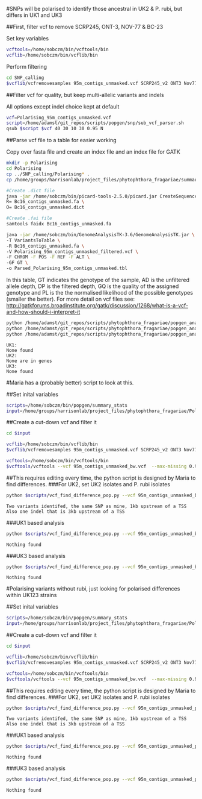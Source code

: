 #SNPs will be polarised to identify those ancestral in UK2 & P. rubi, but differs in UK1 and UK3

##First, filter vcf to remove SCRP245, ONT-3, NOV-77 & BC-23

Set key variables

```bash
vcftools=/home/sobczm/bin/vcftools/bin
vcflib=/home/sobczm/bin/vcflib/bin
```

Perform filtering

```bash
cd SNP_calling
$vcflib/vcfremovesamples 95m_contigs_unmasked.vcf SCRP245_v2 ONT3 Nov77 Bc23 > Polarising_95m_contigs_unmasked.vcf
```

##Filter vcf for quality, but keep multi-allelic variants and indels

All options except indel choice kept at default

```bash
vcf=Polarising_95m_contigs_unmasked.vcf
script=/home/adamst/git_repos/scripts/popgen/snp/sub_vcf_parser.sh
qsub $script $vcf 40 30 10 30 0.95 N
```

##Parse vcf file to a table for easier working

Copy over fasta file and create an index file and an index file for GATK

```bash
mkdir -p Polarising
cd Polarising
cp ../SNP_calling/Polarising* .
cp /home/groups/harrisonlab/project_files/phytophthora_fragariae/summary_stats/95m_contigs_unmasked.fa Bc16_contigs_unmasked.fa

#Create .dict file
java -jar /home/sobczm/bin/picard-tools-2.5.0/picard.jar CreateSequenceDictionary \
R= Bc16_contigs_unmasked.fa \
O= Bc16_contigs_unmasked.dict

#Create .fai file
samtools faidx Bc16_contigs_unmasked.fa
```

```bash
java -jar /home/sobczm/bin/GenomeAnalysisTK-3.6/GenomeAnalysisTK.jar \
-T VariantsToTable \
-R Bc16_contigs_unmasked.fa \
-V Polarising_95m_contigs_unmasked_filtered.vcf \
-F CHROM -F POS -F REF -F ALT \
-GF GT \
-o Parsed_Polarising_95m_contigs_unmasked.tbl
```

In this table, GT indicates the genotype of the sample, AD is the unfiltered allele depth, DP is the filtered depth, GQ is the quality of the assigned genotype and PL is the the normalised likelihood of the possible genotypes (smaller the better). For more detail on vcf files see: http://gatkforums.broadinstitute.org/gatk/discussion/1268/what-is-a-vcf-and-how-should-i-interpret-it

```bash
python /home/adamst/git_repos/scripts/phytophthora_fragariae/popgen_analysis/UK1_polarisation.py
python /home/adamst/git_repos/scripts/phytophthora_fragariae/popgen_analysis/UK2_polarisation.py
python /home/adamst/git_repos/scripts/phytophthora_fragariae/popgen_analysis/UK3_polarisation.py
```

```
UK1:
None found
UK2:
None are in genes
UK3:
None found
```

#Maria has a (probably better) script to look at this.

##Set inital variables

```bash
scripts=/home/sobczm/bin/popgen/summary_stats
input=/home/groups/harrisonlab/project_files/phytophthora_fragariae/Polarising
```

##Create a cut-down vcf and filter it

```bash
cd $input

vcflib=/home/sobczm/bin/vcflib/bin
$vcflib/vcfremovesamples 95m_contigs_unmasked.vcf SCRP245_v2 ONT3 Nov77 Bc23 > 95m_contigs_unmasked_bw.vcf

vcftools=/home/sobczm/bin/vcftools/bin
$vcftools/vcftools --vcf 95m_contigs_unmasked_bw.vcf  --max-missing 0.95 --recode --out 95m_contigs_unmasked_bw_filtered
```

##This requires editing every time, the python script is designed by Maria to find differences.
###For UK2, set UK2 isolates and P. rubi isolates

```bash
python $scripts/vcf_find_difference_pop.py --vcf 95m_contigs_unmasked_bw_filtered.recode.vcf --out 95m_contigs_unmasked_bw_filtered_fixed.vcf --ply 2 --pop1 Bc16,,A4,,SCRP249,,SCRP324,,SCRP333 --pop2 Nov5,,Bc1,,Nov9,,Nov27,,Nov71 --thr 0.95
```

```
Two variants identifed, the same SNP as mine, 1kb upstream of a TSS
Also one indel that is 3kb upstream of a TSS
```

###UK1 based analysis

```bash
python $scripts/vcf_find_difference_pop.py --vcf 95m_contigs_unmasked_bw_filtered.recode.vcf --out 95m_contigs_unmasked_bw_filtered_fixed_UK1.vcf --ply 2 --pop1 Bc1,,Nov5,,SCRP249,,SCRP324,,SCRP333 --pop2 A4,,Bc16,,Nov9,,Nov27,,Nov71 --thr 0.95
```

```
Nothing found
```

###UK3 based analysis

```bash
python $scripts/vcf_find_difference_pop.py --vcf 95m_contigs_unmasked_bw_filtered.recode.vcf --out 95m_contigs_unmasked_bw_filtered_fixed_UK3.vcf --ply 2 --pop1 Nov9,,Nov27,,Nov71,,SCRP249,,SCRP324,,SCRP333 --pop2 A4,,Bc16,,Nov5,,Bc11 --thr 0.95
```

```
Nothing found
```

#Polarising variants without rubi, just looking for polarised differences within UK123 strains

##Set inital variables

```bash
scripts=/home/sobczm/bin/popgen/summary_stats
input=/home/groups/harrisonlab/project_files/phytophthora_fragariae/Polarising
```

##Create a cut-down vcf and filter it

```bash
cd $input

vcflib=/home/sobczm/bin/vcflib/bin
$vcflib/vcfremovesamples 95m_contigs_unmasked.vcf SCRP245_v2 ONT3 Nov77 Bc23 SCRP249 SCRP324 SCRP333 > 95m_contigs_unmasked_pol.vcf

vcftools=/home/sobczm/bin/vcftools/bin
$vcftools/vcftools --vcf 95m_contigs_unmasked_bw.vcf  --max-missing 0.95 --recode --out 95m_contigs_unmasked_pol_filtered
```

##This requires editing every time, the python script is designed by Maria to find differences.
###For UK2, set UK2 isolates and P. rubi isolates

```bash
python $scripts/vcf_find_difference_pop.py --vcf 95m_contigs_unmasked_pol_filtered.recode.vcf --out 95m_contigs_unmasked_pol_filtered_fixed.vcf --ply 2 --pop1 Bc16,,A4 --pop2 Nov5,,Bc1,,Nov9,,Nov27,,Nov71 --thr 0.95
```

```
Two variants identifed, the same SNP as mine, 1kb upstream of a TSS
Also one indel that is 3kb upstream of a TSS
```

###UK1 based analysis

```bash
python $scripts/vcf_find_difference_pop.py --vcf 95m_contigs_unmasked_pol_filtered.recode.vcf --out 95m_contigs_unmasked_pol_filtered_fixed_UK1.vcf --ply 2 --pop1 Bc1,,Nov5 --pop2 A4,,Bc16,,Nov9,,Nov27,,Nov71 --thr 0.95
```

```
Nothing found
```

###UK3 based analysis

```bash
python $scripts/vcf_find_difference_pop.py --vcf 95m_contigs_unmasked_pol_filtered.recode.vcf --out 95m_contigs_unmasked_pol_filtered_fixed_UK3.vcf --ply 2 --pop1 Nov9,,Nov27,,Nov71 --pop2 A4,,Bc16,,Nov5,,Bc11 --thr 0.95
```

```
Nothing found
```
